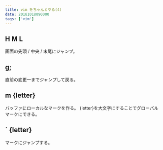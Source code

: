 ```yaml
---
title: vim をちゃんとやる(4)
date: 20181018090000
tags: ['vim']
---
```


## H M L
画面の先頭 / 中央 / 末尾にジャンプ。

## g;
直前の変更一までジャンプして戻る。

## m {letter}
バッファにローカルなマークを作る。
{letter}を大文字にすることでグローバルマークにできる。

## ` {letter}
マークにジャンプする。
